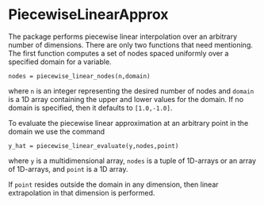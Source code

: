 # PiecewiseLinearApprox

The package performs piecewise linear interpolation over an arbitrary number of dimensions.  There are only two functions that need mentioning.  The first function computes a set of nodes spaced uniformly over a specified domain for a variable.

```
nodes = piecewise_linear_nodes(n,domain)
```

where `n` is an integer representing the desired number of nodes and `domain` is a 1D array containing the upper and lower values for the domain.  If no domain is specified, then it defaults to `[1.0,-1.0]`.

To evaluate the piecewise linear approximation at an arbitrary point in the domain we use the command

```
y_hat = piecewise_linear_evaluate(y,nodes,point)
```

where `y` is a multidimensional array, `nodes` is a tuple of 1D-arrays or an array of 1D-arrays, and `point` is a 1D array.

If `point` resides outside the domain in any dimension, then linear extrapolation in that dimension is performed.

